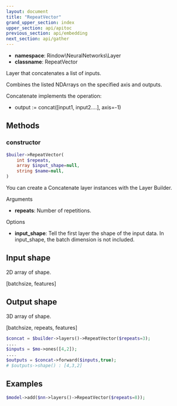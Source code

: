 ```yaml
---
layout: document
title: "RepeatVector"
grand_upper_section: index
upper_section: api/apitoc
previous_section: api/embedding
next_section: api/gather
---
```


- **namespace**: Rindow\NeuralNetworks\Layer
- **classname**: RepeatVector

Layer that concatenates a list of inputs.

Combines the listed NDArrays on the specified axis and outputs.


Concatenate implements the operation:

- output := concat([input1, input2....], axis=-1)


Methods
-------

### constructor
```php
$builer->RepeatVector(
    int $repeats,
    array $input_shape=null,
    string $name=null,
)
```
You can create a Concatenate layer instances with the Layer Builder.


Arguments

- **repeats**: Number of repetitions.

Options

- **input_shape**: Tell the first layer the shape of the input data. In input_shape, the batch dimension is not included.


Input shape
-------------------
2D array of shape.

[batchsize, features]

Output shape
-------------------
3D array of shape.

[batchsize, repeats, features]

```php
$concat = $builder->layers()->RepeatVector($repeats=3);
....
$inputs = $mo->ones([4,2]);
....
$outputs = $concat->forward($inputs,true);
# $outputs->shape() : [4,3,2]
```

Examples
--------

```php
$model->add($nn->layers()->RepeatVector($repeats=8));
```
